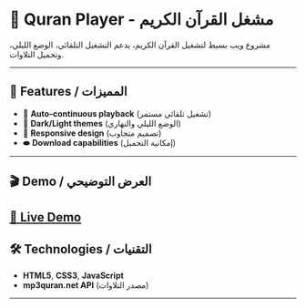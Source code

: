 # 🕌 Quran Player - مشغل القرآن الكريم

مشروع ويب بسيط لتشغيل القرآن الكريم، يدعم التشغيل التلقائي، الوضع الليلي، وتحميل التلاوات.

---

## 📌 Features / المميزات

- 🔄 **Auto-continuous playback** (تشغيل تلقائي مستمر)
- 🌙 **Dark/Light themes** (الوضع الليلي والنهاري)
- 📱 **Responsive design** (تصميم متجاوب)
- ⬬ **Download capabilities** (إمكانية التحميل)

---

## 🎬 Demo / العرض التوضيحي

[🔗 Live Demo](  )  
---

## 🛠 Technologies / التقنيات

- **HTML5**, **CSS3**, **JavaScript**
- **mp3quran.net API** (مصدر التلاوات)

---
